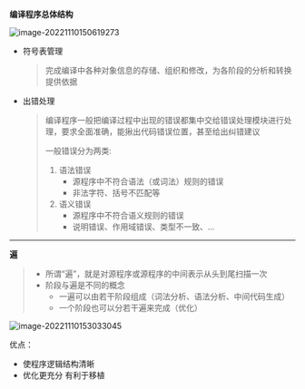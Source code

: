 **编译程序总体结构**

![image-20221110150619273](https://typora-1309585281.cos.ap-guangzhou.myqcloud.com/img/image-20221110150619273.png)

* 符号表管理

  > 完成编译中各种对象信息的存储、组织和修改，为各阶段的分析和转换提供依据

* 出错处理

  > 编译程序一般把编译过程中出现的错误都集中交给错误处理模块进行处理，要求全面准确，能揪出代码错误位置，甚至给出纠错建议
  >
  > 一般错误分为两类:
  >
  > 1. 语法错误
  >    * 源程序中不符合语法（或词法）规则的错误
  >    * 非法字符、括号不匹配等
  > 2. 语义错误
  >    * 源程序中不符合语义规则的错误
  >    * 说明错误、作用域错误、类型不一致、...

------

**遍**

> * 所谓“遍”，就是对源程序或源程序的中间表示从头到尾扫描一次
> * 阶段与遍是不同的概念
>   * 一遍可以由若干阶段组成（词法分析、语法分析、中间代码生成）
>   * 一个阶段也可以分若干遍来完成（优化）

![image-20221110153033045](https://typora-1309585281.cos.ap-guangzhou.myqcloud.com/img/image-20221110153033045.png)

优点：

* 使程序逻辑结构清晰
* 优化更充分 有利于移植
